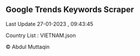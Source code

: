 

## Google Trends Keywords Scraper 
 
Last Update 27-01-2023 , 09:43:45

Country List :
VIETNAM.json



© Abdul Muttaqin 
